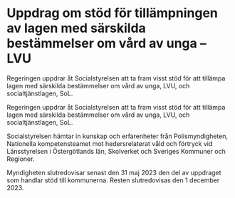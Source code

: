 # Uppdrag om stöd för tillämpningen av lagen med särskilda bestämmelser om vård av unga – LVU

Regeringen uppdrar åt Socialstyrelsen att ta fram visst stöd för att tillämpa lagen med särskilda bestämmelser om vård av unga, LVU, och socialtjänstlagen, SoL.

Regeringen uppdrar åt Socialstyrelsen att ta fram visst stöd för att tillämpa lagen med särskilda bestämmelser om vård av unga, LVU, och socialtjänstlagen, SoL.

Socialstyrelsen hämtar in kunskap och erfarenheter från Polismyndigheten, Nationella kompetensteamet mot hedersrelaterat våld och förtryck vid Länsstyrelsen i Östergötlands län, Skolverket och Sveriges Kommuner och Regioner.

Myndigheten slutredovisar senast den 31 maj 2023 den del av uppdraget som handlar stöd till kommunerna. Resten slutredovisas den 1 december 2023.
